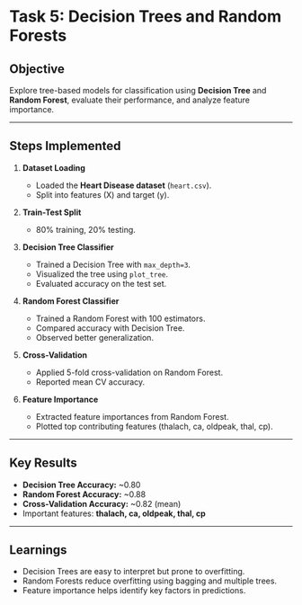 # Task 5: Decision Trees and Random Forests  

## Objective  
Explore tree-based models for classification using **Decision Tree** and **Random Forest**, evaluate their performance, and analyze feature importance.  

---

## Steps Implemented  
1. **Dataset Loading**  
   - Loaded the **Heart Disease dataset** (`heart.csv`).  
   - Split into features (X) and target (y).  

2. **Train-Test Split**  
   - 80% training, 20% testing.  

3. **Decision Tree Classifier**  
   - Trained a Decision Tree with `max_depth=3`.  
   - Visualized the tree using `plot_tree`.  
   - Evaluated accuracy on the test set.  

4. **Random Forest Classifier**  
   - Trained a Random Forest with 100 estimators.  
   - Compared accuracy with Decision Tree.  
   - Observed better generalization.  

5. **Cross-Validation**  
   - Applied 5-fold cross-validation on Random Forest.  
   - Reported mean CV accuracy.  

6. **Feature Importance**  
   - Extracted feature importances from Random Forest.  
   - Plotted top contributing features (thalach, ca, oldpeak, thal, cp).  

---

## Key Results  
- **Decision Tree Accuracy:** ~0.80  
- **Random Forest Accuracy:** ~0.88  
- **Cross-Validation Accuracy:** ~0.82 (mean)  
- Important features: **thalach, ca, oldpeak, thal, cp**  

---

## Learnings  
- Decision Trees are easy to interpret but prone to overfitting.  
- Random Forests reduce overfitting using bagging and multiple trees.  
- Feature importance helps identify key factors in predictions.  
